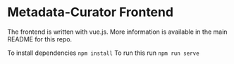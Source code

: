 # Metadata-Curator Frontend

The frontend is written with vue.js. More information is available in the main README for this repo.

To install dependencies `npm install`
To run this run `npm run serve`